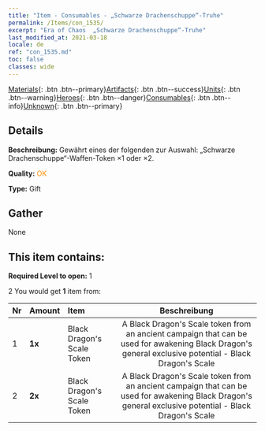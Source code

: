 ```yaml
---
title: "Item - Consumables - „Schwarze Drachenschuppe“-Truhe"
permalink: /Items/con_1535/
excerpt: "Era of Chaos  „Schwarze Drachenschuppe“-Truhe"
last_modified_at: 2021-03-18
locale: de
ref: "con_1535.md"
toc: false
classes: wide
---
```

 [Materials](/de/Items/){: .btn .btn--primary}[Artifacts](/de/Items/Artifacts/){: .btn .btn--success}[Units](/de/Items/Units/){: .btn .btn--warning}[Heroes](/de/Items/Heroes/){: .btn .btn--danger}[Consumables](/de/Items/Consumables/){: .btn .btn--info}[Unknown](/de/Items/Unknown/){: .btn .btn--primary}

## Details
 **Beschreibung:** Gewährt eines der folgenden zur Auswahl: „Schwarze Drachenschuppe“-Waffen-Token ×1 oder ×2.

 **Quality:** <span style="color: #FF8C00">OK</span>

 **Type:** Gift

## Gather

  None

## This item contains:

 **Required Level to open:** 1

 2 You would get **1** item  from:

  | Nr | Amount |     Item    | Beschreibung |
  |:---|:-------|:------------|:-----------:|
  | 1 |  **1x** | Black Dragon's Scale Token | A Black Dragon's Scale token from an ancient campaign that can be used for awakening Black Dragon's general exclusive potential - Black Dragon's Scale  | 
  | 2 |  **2x** | Black Dragon's Scale Token | A Black Dragon's Scale token from an ancient campaign that can be used for awakening Black Dragon's general exclusive potential - Black Dragon's Scale  | 
